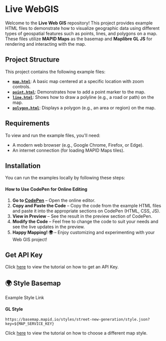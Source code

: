 # Live WebGIS

Welcome to the **Live Web GIS** repository! This project provides example HTML files to demonstrate how to visualize geographic data using different types of geospatial features such as points, lines, and polygons on a map. These files utilize **MAPID Maps** as the basemap and **Maplibre GL JS** for rendering and interacting with the map.

## Project Structure

This project contains the following example files:

- [**`map.html`**](/map.html): A basic map centered at a specific location with zoom controls.
- [**`point.html`**](/point.html): Demonstrates how to add a point marker to the map.
- [**`line.html`**](/line.html): Shows how to draw a polyline (e.g., a road or path) on the map.
- [**`polygon.html`**](/polygon.html): Displays a polygon (e.g., an area or region) on the map.

## Requirements

To view and run the example files, you'll need:
- A modern web browser (e.g., Google Chrome, Firefox, or Edge).
- An internet connection (for loading MAPID Maps tiles).

## Installation

You can run the examples locally by following these steps:

#### How to Use CodePen for Online Editing

1. **Go to [CodePen](https://codepen.io)** – Open the online editor.
2. **Copy and Paste the Code** – Copy the code from the example HTML files and paste it into the appropriate sections on CodePen (HTML, CSS, JS).
3. **View in Preview** – See the result in the preview section of CodePen.
4. **Modify the Code** – Feel free to change the code to suit your needs and see the live updates in the preview.
5. **Happy Mapping! 🌍** – Enjoy customizing and experimenting with your Web GIS project!

## Get API Key
Click [here](/APIKEY.md) to view the tutorial on how to get an API Key.

## 🌍 Style Basemap
Example Style Link
#### GL Style
```shell
https://basemap.mapid.io/styles/street-new-generation/style.json?key=${MAP_SERVICE_KEY}
```
Click [here](/MAPSTYLE.md) to view the tutorial on how to choose a different map style.
